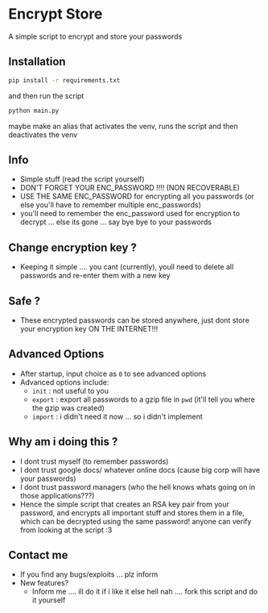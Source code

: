 # Encrypt Store

A simple script to encrypt and store your passwords

## Installation

```bash
pip install -r requirements.txt
```

and then run the script

```bash
python main.py
```

maybe make an alias that activates the venv, runs the script and then deactivates the venv

## Info

- Simple stuff (read the script yourself)
- DON'T FORGET YOUR ENC_PASSWORD !!!! (NON RECOVERABLE)
- USE THE SAME ENC_PASSWORD for encrypting all you passwords (or else you'll have to remember multiple enc_passwords)
- you'll need to remember the enc_password used for encryption to decrypt ... else its gone ... say bye bye to your passwords

## Change encryption key ?

- Keeping it simple .... you cant (currently), youll need to delete all passwords and re-enter them with a new key

## Safe ?

- These encrypted passwords can be stored anywhere, just dont store your encryption key ON THE INTERNET!!!

## Advanced Options

- After startup, input choice as `0` to see advanced options
- Advanced options include:
  - `init` : not useful to you
  - `export` : export all passwords to a gzip file in `pwd` (it'll tell you where the gzip was created)
  - `import` : i didn't need it now ... so i didn't implement

## Why am i doing this ?

- I dont trust myself (to remember passwords)
- I dont trust google docs/ whatever online docs (cause big corp will have your passwords)
- I dont trust password managers (who the hell knows whats going on in those applications???)
- Hence the simple script that creates an RSA key pair from your password, and encrypts all important stuff and stores them in a file, which can be decrypted using the same password! anyone can verify from looking at the script :3

## Contact me

- If you find any bugs/exploits ... plz inform
- New features?
  - Inform me .... ill do it if i like it else hell nah .... fork this script and do it yourself
